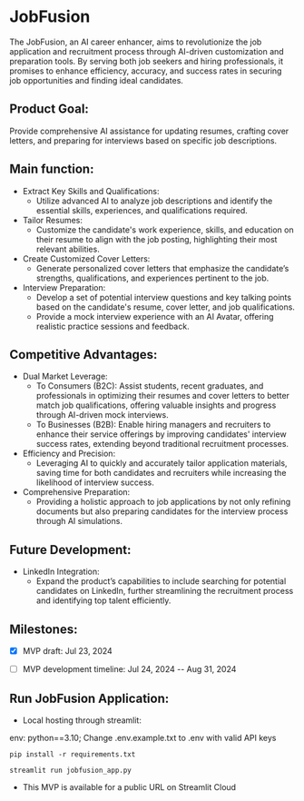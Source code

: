# JobFusion

The JobFusion, an AI career enhancer, aims to revolutionize the job application and recruitment process through AI-driven customization and preparation tools. By serving both job seekers and hiring professionals, it promises to enhance efficiency, accuracy, and success rates in securing job opportunities and finding ideal candidates.


## Product Goal:

Provide comprehensive AI assistance for updating resumes, crafting cover letters, and preparing for interviews based on specific job descriptions. 


## Main function:
- Extract Key Skills and Qualifications:
  - Utilize advanced AI to analyze job descriptions and identify the essential skills, experiences, and qualifications required.
- Tailor Resumes:
  - Customize the candidate's work experience, skills, and education on their resume to align with the job posting, highlighting their most relevant abilities.
- Create Customized Cover Letters:
  - Generate personalized cover letters that emphasize the candidate’s strengths, qualifications, and experiences pertinent to the job.
- Interview Preparation:
  - Develop a set of potential interview questions and key talking points based on the candidate's resume, cover letter, and job qualifications.
  - Provide a mock interview experience with an AI Avatar, offering realistic practice sessions and feedback.


## Competitive Advantages:
- Dual Market Leverage:
  - To Consumers (B2C): Assist students, recent graduates, and professionals in optimizing their resumes and cover letters to better match job qualifications, offering valuable insights and progress through AI-driven mock interviews.
  - To Businesses (B2B): Enable hiring managers and recruiters to enhance their service offerings by improving candidates' interview success rates, extending beyond traditional recruitment processes.
- Efficiency and Precision:
  - Leveraging AI to quickly and accurately tailor application materials, saving time for both candidates and recruiters while increasing the likelihood of interview success.
- Comprehensive Preparation:
  - Providing a holistic approach to job applications by not only refining documents but also preparing candidates for the interview process through AI simulations.


## Future Development:
- LinkedIn Integration:
  - Expand the product’s capabilities to include searching for potential candidates on LinkedIn, further streamlining the recruitment process and identifying top talent efficiently.


## Milestones:
- [x] MVP draft: Jul 23, 2024
- [ ] MVP development timeline: Jul 24, 2024 -- Aug 31, 2024
   

## Run JobFusion Application:
- Local hosting through streamlit:

env: python==3.10; 
Change .env.example.txt to .env with valid API keys

```pip install -r requirements.txt``` 

```streamlit run jobfusion_app.py```

- This MVP is available for a public URL on Streamlit Cloud
